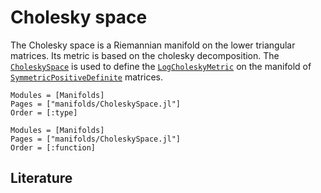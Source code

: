 # Cholesky space

The Cholesky space is a Riemannian manifold on the lower triangular matrices.
Its metric is based on the cholesky decomposition.
The [`CholeskySpace`](@ref) is used to define the [`LogCholeskyMetric`](@ref) on the manifold of  [`SymmetricPositiveDefinite`](@ref) matrices.

```@autodocs
Modules = [Manifolds]
Pages = ["manifolds/CholeskySpace.jl"]
Order = [:type]
```

```@autodocs
Modules = [Manifolds]
Pages = ["manifolds/CholeskySpace.jl"]
Order = [:function]
```

## Literature
